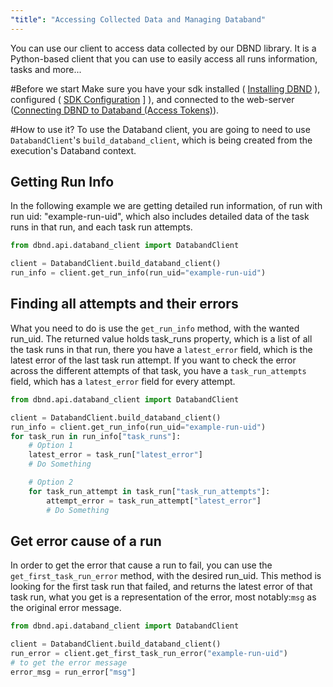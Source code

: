 ```yaml
---
"title": "Accessing Collected Data and Managing Databand"
---
```

You can use our client to access data collected by our DBND library.
It is a Python-based client that you can use to easily access all runs information, tasks and more...

#Before we start
Make sure you have your sdk installed ( [Installing DBND](doc:installing-dbnd)  ), configured ( [SDK Configuration](doc:dbnd-sdk-configuration) ] ), and connected to the web-server ([Connecting DBND to Databand (Access Tokens)](doc:access-token)).

#How to use it?
To use the Databand client, you are going to need to use `DatabandClient`'s `build_databand_client`, which is being created from the execution's Databand context.
## Getting Run Info
In the following example we are getting detailed run information, of run with run uid: "example-run-uid", which also includes detailed data of the task runs in that run, and each task run attempts.


```python
from dbnd.api.databand_client import DatabandClient

client = DatabandClient.build_databand_client()
run_info = client.get_run_info(run_uid="example-run-uid")
```

## Finding all attempts and their errors
What you need to do is use the `get_run_info` method, with the wanted run_uid.
The returned value holds task_runs property, which is a list of all the task runs in that run, there you have a `latest_error` field, which is the latest error of the last task run attempt. If you want to check the error across the different attempts of that task, you have a `task_run_attempts` field, which has a `latest_error` field for every attempt.


```python
from dbnd.api.databand_client import DatabandClient

client = DatabandClient.build_databand_client()
run_info = client.get_run_info(run_uid="example-run-uid")
for task_run in run_info["task_runs"]:
    # Option 1
    latest_error = task_run["latest_error"]
    # Do Something

    # Option 2
    for task_run_attempt in task_run["task_run_attempts"]:
        attempt_error = task_run_attempt["latest_error"]
        # Do Something
```

## Get error cause of a run
In order to get the error that cause a run to fail, you can use the `get_first_task_run_error` method, with the desired run_uid.
This method is looking for the first task run that failed, and returns the latest error of that task run, what you get is a representation of the error, most notably:`msg` as the original error message.


```python
from dbnd.api.databand_client import DatabandClient

client = DatabandClient.build_databand_client()
run_error = client.get_first_task_run_error("example-run-uid")
# to get the error message
error_msg = run_error["msg"]
```